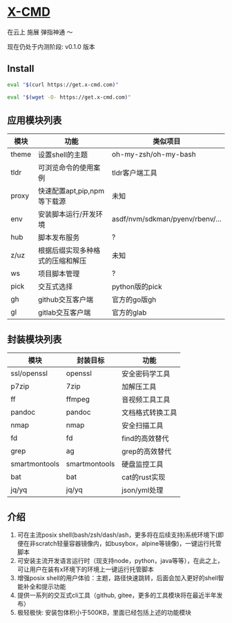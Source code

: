 # [X-CMD](https://x-cmd.com/zh)

在云上 施展 弹指神通 ～

现在仍处于内测阶段: v0.1.0 版本

## Install

```bash
eval "$(curl https://get.x-cmd.com)"
```

```bash
eval "$(wget -O- https://get.x-cmd.com)"
```

## 应用模块列表

| 模块 | 功能 | 类似项目 |
| --- | --- | --- |
| theme | 设置shell的主题  | oh-my-zsh/oh-my-bash |
| tldr | 可浏览命令的使用案例  | tldr客户端工具 |
| proxy | 快速配置apt,pip,npm等下载源 | 未知 |
| env | 安装脚本运行/开发环境  | asdf/nvm/sdkman/pyenv/rbenv/... |
| hub | 脚本发布服务 | ? |
| z/uz | 根据后缀实现多种格式的压缩和解压  | 未知 |
| ws | 项目脚本管理 | ? |
| pick | 交互式选择 | python版的pick |
| gh | github交互客户端  | 官方的go版gh |
| gl | gitlab交互客户端 | 官方的glab |

## 封装模块列表

| 模块 | 封装目标 | 功能 |
| -- | -- | -- |
| ssl/openssl | openssl | 安全密码学工具 |
| p7zip | 7zip | 加解压工具 |
| ff | ffmpeg | 音视频工具工具 |
| pandoc | pandoc | 文档格式转换工具 |
| nmap | nmap | 安全扫描工具 |
| fd | fd | find的高效替代 |
| grep | ag | grep的高效替代 |
| smartmontools | smartmontools | 硬盘监控工具 |
| bat | bat | cat的rust实现 |
| jq/yq | jq/yq | json/yml处理 |


## 介绍

1. 可在主流posix shell(bash/zsh/dash/ash，更多将在后续支持)系统环境下(即便在非scratch轻量容器镜像内，如busybox，alpine等镜像)，一键运行托管脚本
2. 可安装主流开发语言运行时（现支持node，python，java等等），在此之上，可让用户在装有x环境下的环境上一键运行托管脚本
3. 增强posix shell的用户体验：主题，路径快速跳转，后面会加入更好的shell智能补全和提示功能
4. 提供一系列的交互式cli工具（github, gitee，更多的工具模块将在最近半年发布）
5. 极轻极快: 安装包体积小于500KB，里面已经包括上述的功能模块
